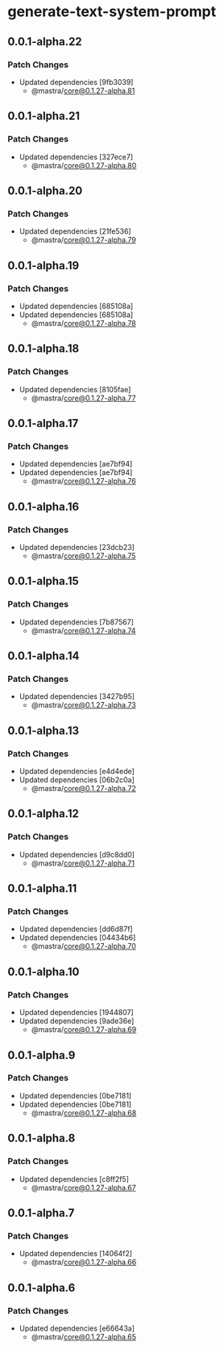 # generate-text-system-prompt

## 0.0.1-alpha.22

### Patch Changes

- Updated dependencies [9fb3039]
  - @mastra/core@0.1.27-alpha.81

## 0.0.1-alpha.21

### Patch Changes

- Updated dependencies [327ece7]
  - @mastra/core@0.1.27-alpha.80

## 0.0.1-alpha.20

### Patch Changes

- Updated dependencies [21fe536]
  - @mastra/core@0.1.27-alpha.79

## 0.0.1-alpha.19

### Patch Changes

- Updated dependencies [685108a]
- Updated dependencies [685108a]
  - @mastra/core@0.1.27-alpha.78

## 0.0.1-alpha.18

### Patch Changes

- Updated dependencies [8105fae]
  - @mastra/core@0.1.27-alpha.77

## 0.0.1-alpha.17

### Patch Changes

- Updated dependencies [ae7bf94]
- Updated dependencies [ae7bf94]
  - @mastra/core@0.1.27-alpha.76

## 0.0.1-alpha.16

### Patch Changes

- Updated dependencies [23dcb23]
  - @mastra/core@0.1.27-alpha.75

## 0.0.1-alpha.15

### Patch Changes

- Updated dependencies [7b87567]
  - @mastra/core@0.1.27-alpha.74

## 0.0.1-alpha.14

### Patch Changes

- Updated dependencies [3427b95]
  - @mastra/core@0.1.27-alpha.73

## 0.0.1-alpha.13

### Patch Changes

- Updated dependencies [e4d4ede]
- Updated dependencies [06b2c0a]
  - @mastra/core@0.1.27-alpha.72

## 0.0.1-alpha.12

### Patch Changes

- Updated dependencies [d9c8dd0]
  - @mastra/core@0.1.27-alpha.71

## 0.0.1-alpha.11

### Patch Changes

- Updated dependencies [dd6d87f]
- Updated dependencies [04434b6]
  - @mastra/core@0.1.27-alpha.70

## 0.0.1-alpha.10

### Patch Changes

- Updated dependencies [1944807]
- Updated dependencies [9ade36e]
  - @mastra/core@0.1.27-alpha.69

## 0.0.1-alpha.9

### Patch Changes

- Updated dependencies [0be7181]
- Updated dependencies [0be7181]
  - @mastra/core@0.1.27-alpha.68

## 0.0.1-alpha.8

### Patch Changes

- Updated dependencies [c8ff2f5]
  - @mastra/core@0.1.27-alpha.67

## 0.0.1-alpha.7

### Patch Changes

- Updated dependencies [14064f2]
  - @mastra/core@0.1.27-alpha.66

## 0.0.1-alpha.6

### Patch Changes

- Updated dependencies [e66643a]
  - @mastra/core@0.1.27-alpha.65
